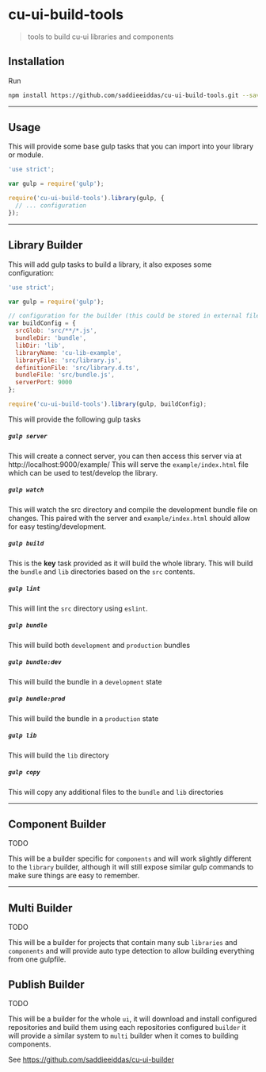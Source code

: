 cu-ui-build-tools
=================

> tools to build cu-ui libraries and components

Installation
------------

Run

```sh
npm install https://github.com/saddieeiddas/cu-ui-build-tools.git --save-dev
```

---

Usage
-----

This will provide some base gulp tasks that you can import into your library or module.

```js
'use strict';

var gulp = require('gulp');

require('cu-ui-build-tools').library(gulp, {
  // ... configuration
});
```

---

Library Builder
---------------

This will add gulp tasks to build a library, it also exposes some configuration:

```js
'use strict';

var gulp = require('gulp');

// configuration for the builder (this could be stored in external file/module like "cu-build.js")
var buildConfig = {
  srcGlob: 'src/**/*.js',
  bundleDir: 'bundle',
  libDir: 'lib',
  libraryName: 'cu-lib-example',
  libraryFile: 'src/library.js',
  definitionFile: 'src/library.d.ts',
  bundleFile: 'src/bundle.js',
  serverPort: 9000
};

require('cu-ui-build-tools').library(gulp, buildConfig);
```

This will provide the following gulp tasks

##### `gulp server`
This will create a connect server, you can then access this server via at http://localhost:9000/example/
This will serve the `example/index.html` file which can be used to test/develop the library.

##### `gulp watch`
This will watch the src directory and compile the development bundle file on changes.
This paired with the server and `example/index.html` should allow for easy testing/development.

##### `gulp build`
This is the **key** task provided as it will build the whole library.
This will build the `bundle` and `lib` directories based on the `src` contents.

##### `gulp lint`
This will lint the `src` directory using `eslint`.

##### `gulp bundle`
This will build both `development` and `production` bundles

##### `gulp bundle:dev`
This will build the bundle in a `development` state

##### `gulp bundle:prod`
This will build the bundle in a `production` state

##### `gulp lib`
This will build the `lib` directory

##### `gulp copy`
This will copy any additional files to the `bundle` and `lib` directories

---

Component Builder
-----------------

TODO

This will be a builder specific for `components` and will work slightly different to the `library` builder, although it will
still expose similar gulp commands to make sure things are easy to remember.

---

Multi Builder
-------------

TODO

This will be a builder for projects that contain many sub `libraries` and `components` and will provide auto type detection
to allow building everything from one gulpfile.


Publish Builder
---------------

TODO

This will be a builder for the whole `ui`, it will download and install configured repositories and build them using each
repositories configured `builder` it will provide a similar system to `multi` builder when it comes to building components.

See https://github.com/saddieeiddas/cu-ui-builder
